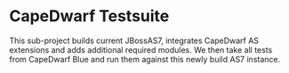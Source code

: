 CapeDwarf Testsuite
================

This sub-project builds current JBossAS7, integrates CapeDwarf AS extensions and adds additional required modules.
We then take all tests from CapeDwarf Blue and run them against this newly build AS7 instance.
